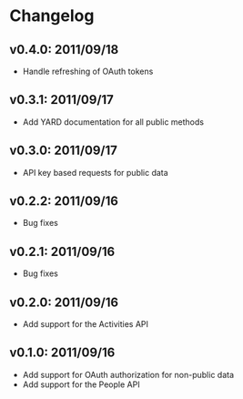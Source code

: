 # Changelog

## v0.4.0: 2011/09/18

* Handle refreshing of OAuth tokens

## v0.3.1: 2011/09/17

* Add YARD documentation for all public methods

## v0.3.0: 2011/09/17

* API key based requests for public data

## v0.2.2: 2011/09/16

* Bug fixes

## v0.2.1: 2011/09/16

* Bug fixes

## v0.2.0: 2011/09/16

* Add support for the Activities API

## v0.1.0: 2011/09/16

* Add support for OAuth authorization for non-public data
* Add support for the People API
